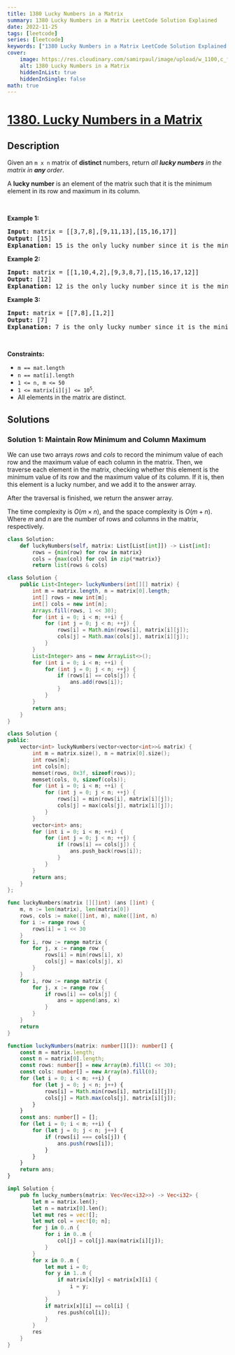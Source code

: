 ```yaml
---
title: 1380 Lucky Numbers in a Matrix
summary: 1380 Lucky Numbers in a Matrix LeetCode Solution Explained
date: 2022-11-25
tags: [leetcode]
series: [leetcode]
keywords: ["1380 Lucky Numbers in a Matrix LeetCode Solution Explained in all languages", "1380 Lucky Numbers in a Matrix", "LeetCode", "leetcode solution in Python3 C++ Java Go PHP Ruby Swift TypeScript Rust C# JavaScript C", "GeeksforGeeks", "InterviewBit", "Coding Ninjas", "HackerRank", "HackerEarth", "CodeChef", "TopCoder", "AlgoExpert", "freeCodeCamp", "Codeforces", "GitHub", "AtCoder", "Samir Paul"]
cover:
    image: https://res.cloudinary.com/samirpaul/image/upload/w_1100,c_fit,co_rgb:FFFFFF,l_text:Arial_75_bold:1380 Lucky Numbers in a Matrix - Solution Explained/problem-solving.webp
    alt: 1380 Lucky Numbers in a Matrix
    hiddenInList: true
    hiddenInSingle: false
math: true
---
```



# [1380. Lucky Numbers in a Matrix](https://leetcode.com/problems/lucky-numbers-in-a-matrix)


## Description

<p>Given an <code>m x n</code> matrix of <strong>distinct </strong>numbers, return <em>all <strong>lucky numbers</strong> in the matrix in <strong>any </strong>order</em>.</p>

<p>A <strong>lucky number</strong> is an element of the matrix such that it is the minimum element in its row and maximum in its column.</p>

<p>&nbsp;</p>
<p><strong class="example">Example 1:</strong></p>

<pre>
<strong>Input:</strong> matrix = [[3,7,8],[9,11,13],[15,16,17]]
<strong>Output:</strong> [15]
<strong>Explanation:</strong> 15 is the only lucky number since it is the minimum in its row and the maximum in its column.
</pre>

<p><strong class="example">Example 2:</strong></p>

<pre>
<strong>Input:</strong> matrix = [[1,10,4,2],[9,3,8,7],[15,16,17,12]]
<strong>Output:</strong> [12]
<strong>Explanation:</strong> 12 is the only lucky number since it is the minimum in its row and the maximum in its column.
</pre>

<p><strong class="example">Example 3:</strong></p>

<pre>
<strong>Input:</strong> matrix = [[7,8],[1,2]]
<strong>Output:</strong> [7]
<strong>Explanation:</strong> 7 is the only lucky number since it is the minimum in its row and the maximum in its column.
</pre>

<p>&nbsp;</p>
<p><strong>Constraints:</strong></p>

<ul>
	<li><code>m == mat.length</code></li>
	<li><code>n == mat[i].length</code></li>
	<li><code>1 &lt;= n, m &lt;= 50</code></li>
	<li><code>1 &lt;= matrix[i][j] &lt;= 10<sup>5</sup></code>.</li>
	<li>All elements in the matrix are distinct.</li>
</ul>

## Solutions

### Solution 1: Maintain Row Minimum and Column Maximum

We can use two arrays $rows$ and $cols$ to record the minimum value of each row and the maximum value of each column in the matrix. Then, we traverse each element in the matrix, checking whether this element is the minimum value of its row and the maximum value of its column. If it is, then this element is a lucky number, and we add it to the answer array.

After the traversal is finished, we return the answer array.

The time complexity is $O(m \times n)$, and the space complexity is $O(m + n)$. Where $m$ and $n$ are the number of rows and columns in the matrix, respectively.

<!-- tabs:start -->

```python
class Solution:
    def luckyNumbers(self, matrix: List[List[int]]) -> List[int]:
        rows = {min(row) for row in matrix}
        cols = {max(col) for col in zip(*matrix)}
        return list(rows & cols)
```

```java
class Solution {
    public List<Integer> luckyNumbers(int[][] matrix) {
        int m = matrix.length, n = matrix[0].length;
        int[] rows = new int[m];
        int[] cols = new int[n];
        Arrays.fill(rows, 1 << 30);
        for (int i = 0; i < m; ++i) {
            for (int j = 0; j < n; ++j) {
                rows[i] = Math.min(rows[i], matrix[i][j]);
                cols[j] = Math.max(cols[j], matrix[i][j]);
            }
        }
        List<Integer> ans = new ArrayList<>();
        for (int i = 0; i < m; ++i) {
            for (int j = 0; j < n; ++j) {
                if (rows[i] == cols[j]) {
                    ans.add(rows[i]);
                }
            }
        }
        return ans;
    }
}
```

```cpp
class Solution {
public:
    vector<int> luckyNumbers(vector<vector<int>>& matrix) {
        int m = matrix.size(), n = matrix[0].size();
        int rows[m];
        int cols[n];
        memset(rows, 0x3f, sizeof(rows));
        memset(cols, 0, sizeof(cols));
        for (int i = 0; i < m; ++i) {
            for (int j = 0; j < n; ++j) {
                rows[i] = min(rows[i], matrix[i][j]);
                cols[j] = max(cols[j], matrix[i][j]);
            }
        }
        vector<int> ans;
        for (int i = 0; i < m; ++i) {
            for (int j = 0; j < n; ++j) {
                if (rows[i] == cols[j]) {
                    ans.push_back(rows[i]);
                }
            }
        }
        return ans;
    }
};
```

```go
func luckyNumbers(matrix [][]int) (ans []int) {
	m, n := len(matrix), len(matrix[0])
	rows, cols := make([]int, m), make([]int, n)
	for i := range rows {
		rows[i] = 1 << 30
	}
	for i, row := range matrix {
		for j, x := range row {
			rows[i] = min(rows[i], x)
			cols[j] = max(cols[j], x)
		}
	}
	for i, row := range matrix {
		for j, x := range row {
			if rows[i] == cols[j] {
				ans = append(ans, x)
			}
		}
	}
	return
}
```

```ts
function luckyNumbers(matrix: number[][]): number[] {
    const m = matrix.length;
    const n = matrix[0].length;
    const rows: number[] = new Array(m).fill(1 << 30);
    const cols: number[] = new Array(n).fill(0);
    for (let i = 0; i < m; ++i) {
        for (let j = 0; j < n; j++) {
            rows[i] = Math.min(rows[i], matrix[i][j]);
            cols[j] = Math.max(cols[j], matrix[i][j]);
        }
    }
    const ans: number[] = [];
    for (let i = 0; i < m; ++i) {
        for (let j = 0; j < n; j++) {
            if (rows[i] === cols[j]) {
                ans.push(rows[i]);
            }
        }
    }
    return ans;
}
```

```rust
impl Solution {
    pub fn lucky_numbers(matrix: Vec<Vec<i32>>) -> Vec<i32> {
        let m = matrix.len();
        let n = matrix[0].len();
        let mut res = vec![];
        let mut col = vec![0; n];
        for j in 0..n {
            for i in 0..m {
                col[j] = col[j].max(matrix[i][j]);
            }
        }
        for x in 0..m {
            let mut i = 0;
            for y in 1..n {
                if matrix[x][y] < matrix[x][i] {
                    i = y;
                }
            }
            if matrix[x][i] == col[i] {
                res.push(col[i]);
            }
        }
        res
    }
}
```

<!-- tabs:end -->

<!-- end -->
